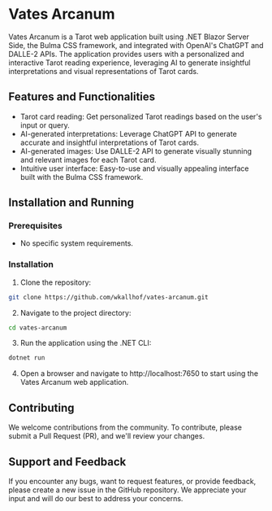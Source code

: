 # Vates Arcanum
Vates Arcanum is a Tarot web application built using .NET Blazor Server Side, the Bulma CSS framework, and integrated with OpenAI's ChatGPT and DALLE-2 APIs. The application provides users with a personalized and interactive Tarot reading experience, leveraging AI to generate insightful interpretations and visual representations of Tarot cards.

## Features and Functionalities
- Tarot card reading: Get personalized Tarot readings based on the user's input or query.
- AI-generated interpretations: Leverage ChatGPT API to generate accurate and insightful interpretations of Tarot cards.
- AI-generated images: Use DALLE-2 API to generate visually stunning and relevant images for each Tarot card.
- Intuitive user interface: Easy-to-use and visually appealing interface built with the Bulma CSS framework.

## Installation and Running
### Prerequisites
- No specific system requirements.

### Installation
1. Clone the repository:
```bash
git clone https://github.com/wkallhof/vates-arcanum.git
```

2. Navigate to the project directory:
```bash
cd vates-arcanum
```

3. Run the application using the .NET CLI:
```bash
dotnet run
```

4. Open a browser and navigate to http://localhost:7650 to start using the Vates Arcanum web application.

## Contributing
We welcome contributions from the community. To contribute, please submit a Pull Request (PR), and we'll review your changes.

## Support and Feedback
If you encounter any bugs, want to request features, or provide feedback, please create a new issue in the GitHub repository. We appreciate your input and will do our best to address your concerns.